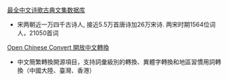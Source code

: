 [最全中文诗歌古典文集数据库](https://github.com/chinese-poetry/chinese-poetry)

-  宋两朝近一万四千古诗人, 接近5.5万首唐诗加26万宋诗. 两宋时期1564位词人，21050首词

[Open Chinese Convert 開放中文轉換](https://github.com/BYVoid/OpenCC)

-  中文簡繁轉換開源項目，支持詞彙級別的轉換、異體字轉換和地區習慣用詞轉換（中國大陸、臺灣、香港）

